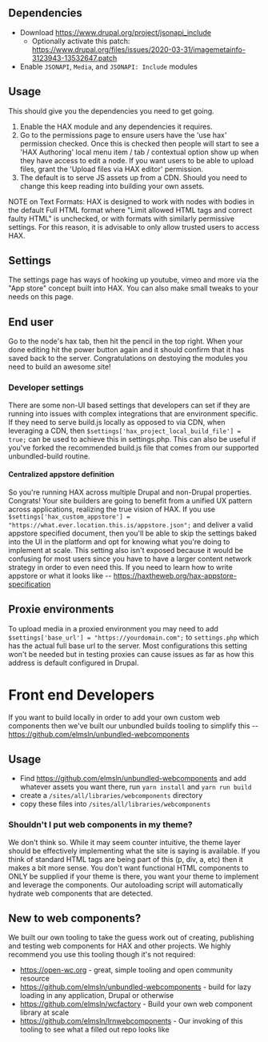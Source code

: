 ## Dependencies

- Download https://www.drupal.org/project/jsonapi_include
   - Optionally activate this patch: https://www.drupal.org/files/issues/2020-03-31/imagemetainfo-3123943-13532647.patch
- Enable `JSONAPI`, `Media`, and `JSONAPI: Include` modules

## Usage

This should give you the dependencies you need to get going.
1. Enable the HAX module and any dependencies it requires.
2. Go to the permissions page to ensure users have the 'use hax' permission
   checked. Once this is checked then people will start to see a 'HAX Authoring'
   local menu item / tab / contextual option show up when they have access to
   edit a node. If you want users to be able to upload files, grant the
   'Upload files via HAX editor' permission.
3. The default is to serve JS assets up from a CDN.
   Should you need to change this keep reading into building your own assets.

NOTE on Text Formats: HAX is designed to work with nodes with bodies in the
default Full HTML format where "Limit allowed HTML tags and correct faulty HTML"
is unchecked, or with formats with similarly permissive settings. For this
reason, it is advisable to only allow trusted users to access HAX.

## Settings

The settings page has ways of hooking up youtube, vimeo and more via the "App
store" concept built into HAX. You can also make small tweaks to your needs on
this page.

## End user

Go to the node's hax tab, then hit the pencil in the top right. When your done
editing hit the power button again and it should confirm that it has saved back
to the server. Congratulations on destoying the modules you need to build an
awesome site!

### Developer settings
There are some non-UI based settings that developers can set if they are running into issues with complex integrations that are environment specific. If they need to serve build.js locally as opposed to via CDN, when leveraging a CDN, then `$settings['hax_project_local_build_file'] = true;` can be used to achieve this in settings.php. This can also be useful if you've forked the recommended build.js file that comes from our supported unbundled-build routine.

#### Centralized appstore definition
So you're running HAX across multiple Drupal and non-Drupal properties. Congrats! Your site builders are going to benefit from a unified UX pattern across applications, realizing the true vision of HAX. If you use `$settings['hax_custom_appstore'] = "https://what.ever.location.this.is/appstore.json";` and deliver a valid appstore specified document, then you'll be able to skip the settings baked into the UI in the platform and opt for knowing what you're doing to implement at scale.  This setting also isn't exposed because it would be confusing for most users since you have to have a larger content network strategy in order to even need this. If you need to learn how to write appstore or what it looks like -- https://haxtheweb.org/hax-appstore-specification

## Proxie environments
To upload media in a proxied environment you may need to add `$settings['base_url'] = "https://yourdomain.com";` to `settings.php` which has the actual full base url to the server. Most configurations this setting won't be needed but in testing proxies can cause issues as far as how this address is default configured in Drupal.

# Front end Developers
If you want to build locally in order to add your own custom web components then we've built our unbundled builds tooling to simplify this -- https://github.com/elmsln/unbundled-webcomponents

## Usage

- Find https://github.com/elmsln/unbundled-webcomponents and add whatever assets you want there, run `yarn install` and `yarn run build`
- create a `/sites/all/libraries/webcomponents` directory
- copy these files into `/sites/all/libraries/webcomponents`

### Shouldn't I put web components in my theme?
We don't think so. While it may seem counter intuitive, the theme layer should be effectively implementing what the site is saying is available. If you think of standard HTML tags are being part of this (p, div, a, etc) then it makes a bit more sense. You don't want functional HTML components to ONLY be supplied if your theme is there, you want your theme to implement and leverage the components. Our autoloading script will automatically hydrate web components that are detected.

## New to web components?
We built our own tooling to take the guess work out of creating, publishing and testing web components for HAX and other projects. We highly recommend you use this tooling though it's not required:
- https://open-wc.org - great, simple tooling and open community resource
- https://github.com/elmsln/unbundled-webcomponents - build for lazy loading in any application, Drupal or otherwise
- https://github.com/elmsln/wcfactory - Build your own web component library at scale
- https://github.com/elmsln/lrnwebcomponents - Our invoking of this tooling to see what a filled out repo looks like
